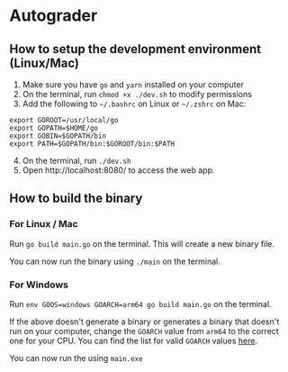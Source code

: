 # Autograder

## How to setup the development environment (Linux/Mac)

1. Make sure you have `go` and `yarn` installed on your computer
2. On the terminal, run `chmod +x ./dev.sh` to modify permissions
3. Add the following to `~/.bashrc` on Linux or `~/.zshrc` on Mac:
```
export GOROOT=/usr/local/go
export GOPATH=$HOME/go
export GOBIN=$GOPATH/bin
export PATH=$GOPATH/bin:$GOROOT/bin:$PATH
```
4. On the terminal, run `./dev.sh`
5. Open http://localhost:8080/ to access the web app.

## How to build the binary

### For Linux / Mac
Run `go build main.go` on the terminal. This will create a new binary file. 

You can now run the binary using `./main` on the terminal.

### For Windows
Run `env GOOS=windows GOARCH=arm64 go build main.go` on the terminal.

If the above doesn't generate a binary or generates a binary that doesn't run on your computer, change the `GOARCH` value from `arm64` to the correct one for your CPU. You can find the list for valid `GOARCH` values [here](https://gist.github.com/asukakenji/f15ba7e588ac42795f421b48b8aede63#goarch-values).

You can now run the using `main.exe`
